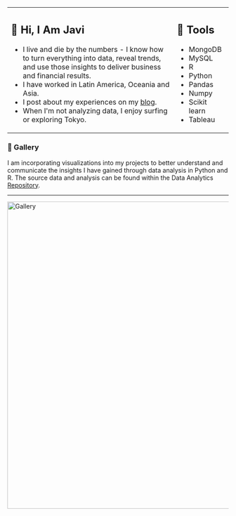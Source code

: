 <table><tr><td valign="top" width="75%">

## 👋 Hi, I Am Javi

- I live and die by the numbers - I know how to turn everything into data, reveal trends, and use those insights to deliver business and financial results.
- I have worked in Latin America, Oceania and Asia. 
- I post about my experiences on my <a href="https://Javierreina.com">blog</a>.
- When I'm not analyzing data, I enjoy surfing or exploring Tokyo.

 
</td><td valign="top" width="25%">

## 🧰 Tools

- MongoDB
- MySQL
- R
- Python
- Pandas
- Numpy
- Scikit learn
- Tableau
 
</tr></tr></table> 


### 🎨 Gallery

I am incorporating visualizations into my projects to better understand and communicate the insights I have gained through data analysis in Python and R. The source data and analysis can be found within the Data Analytics <a href="https://github.com/havipr/dataAnalytics">Repository</a>.


<hr>


<!-- <p align= "center">
  <a href=""> 
  <img src="" width="31%" /> 
        </a>
     <a href=""> 
  <img src="" width="31%" /> 
        </a>
     <a href=""> 
  <img src="" width="31%" /> 
    <a href=""> 
    <img style="border:1px solid black" src="" width="31%" /> 
  </a>
   <a href=""> 
    <img src="" width="31%" /> 
  </a>
  <a href=""> 
    <img src="" width="31%" /> 
  </a>
   <a href=""> 
    <img src="" width="31%" /> 
  </a>
  <a href=""> 
  <img src="" width="31%" /> 
     <a href=""> 
    <img src="" width="31%" /> 
    </a> -->
   
  
<img width="700" alt="Gallery" src="https://user-images.githubusercontent.com/66537664/208066826-73a2d66e-6843-4166-a8bb-f1d53252bcf5.png">
